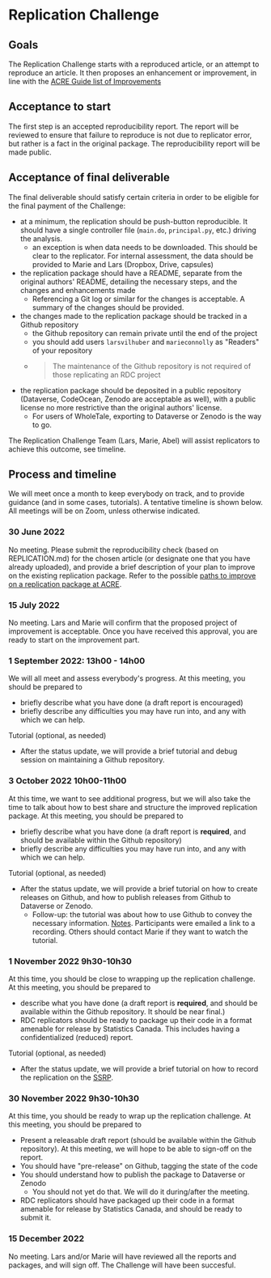 # Replication Challenge

## Goals

The Replication Challenge starts with a reproduced article, or an attempt to reproduce an article. It then proposes an enhancement or improvement, in line with the [ACRE Guide list of Improvements](https://bitss.github.io/ACRE/improvements.html)

## Acceptance to start

The first step is an accepted reproducibility report. The report will be reviewed to ensure that failure to reproduce is not due to replicator error, but rather is a fact in the original package. The reproducibility report will be made public.

## Acceptance of final deliverable

The final deliverable should satisfy certain criteria in order to be eligible for the final payment of the Challenge:

- at a minimum, the replication should be push-button reproducible. It should have a single controller file (`main.do`, `principal.py`, etc.) driving the analysis.
  - an exception is when data needs to be downloaded. This should be clear to the replicator. For internal assessment, the data should be provided to  Marie and Lars (Dropbox, Drive, capsules)
- the replication package should have a README, separate from the original authors' README, detailing the necessary steps, and the changes and enhancements made
  - Referencing a Git log or similar for the changes is acceptable. A summary of the changes should be provided.
- the changes made to the replication package should be tracked in a Github repository
  - the Github repository can remain private until the end of the project
  - you should add users `larsvilhuber` and `marieconnolly` as "Readers" of your repository
  - > The maintenance of the Github repository is not required of those replicating an RDC project
- the replication package should be deposited in a public repository (Dataverse, CodeOcean, Zenodo are acceptable as well), with a public license no more restrictive than the original authors' license.
  - For users of WholeTale, exporting to Dataverse or Zenodo is the way to go.

The Replication Challenge Team (Lars, Marie, Abel) will assist replicators to achieve this outcome, see timeline.

## Process and timeline

We will meet once a month to keep everybody on track, and to provide guidance (and in some cases, tutorials). A tentative timeline is shown below. All meetings will be on Zoom, unless otherwise indicated.

### 30 June 2022

No meeting. Please submit the reproducibility check (based on REPLICATION.md) for the chosen article (or designate one that you have already uploaded), and provide a brief description of your plan to improve on the  existing replication package. Refer to the possible [paths to improve on a replication package at ACRE](https://bitss.github.io/ACRE/improvements.html).

### 15 July 2022

No meeting. Lars and Marie will confirm that the proposed project of improvement is acceptable. Once you have received this approval, you are ready to start on the improvement part.

### 1 September  2022: 13h00 - 14h00

We will all meet and assess everybody's progress. At this meeting, you should be prepared to

- briefly describe what you have done (a draft report is encouraged)
- briefly describe any difficulties you may have run into, and any with which we can help.

Tutorial (optional, as needed)

- After the status update, we will provide a brief tutorial and debug session on maintaining a Github repository.


### 3 October 2022 10h00-11h00

At this time, we want to see additional progress, but we will also take the time to talk about how to best share and structure the improved replication package.  At this meeting, you should be prepared to


- briefly describe what you have done (a draft report is **required**, and should be available within the Github repository)
- briefly describe any difficulties you may have run into, and any with which we can help.


Tutorial (optional, as needed)

- After the status update, we will provide a brief tutorial on how to create releases on Github, and how to publish releases from Github to Dataverse or Zenodo.
  - Follow-up: the tutorial was about how to use Github to convey the necessary information. [Notes](https://github.com/larsvilhuber/reproduction-105683-sp3-dwxhg9/blob/lars/NOTES.md). Participants were emailed a link to a recording. Others should contact Marie if they want to watch the tutorial.

### 1 November 2022 9h30-10h30

At this time, you should be close to wrapping up the replication challenge. At this meeting, you should be prepared to

- describe what you have done (a draft report is **required**, and should be available within the Github repository. It should be near final.)
- RDC replicators should be ready to package up their code in a format amenable for release by Statistics Canada. This includes having a confidentialized (reduced) report.


Tutorial (optional, as needed)

- After the status update, we will provide a brief tutorial on how to record the replication on the [SSRP](https://www.socialsciencereproduction.org/).

### 30 November 2022 9h30-10h30

At this time, you should be ready to wrap up the replication challenge. At this meeting, you should be prepared to

- Present a releasable draft report (should be available within the Github repository). At this meeting, we will hope to be able to sign-off on the report. 
- You should have "pre-release" on Github, tagging the state of the code
- You should understand how to publish the package to Dataverse or Zenodo
  - You should not yet do that. We will do it during/after the meeting.
- RDC replicators should have packaged up their code in a format amenable for release by Statistics Canada, and should be ready to submit it. 

### 15 December 2022

No meeting. Lars and/or Marie will have reviewed all the reports and packages, and will sign off. The Challenge will have been succesful. 
